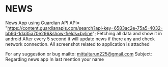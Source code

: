 # NEWS
News App using Guardian API
API= "https://content.guardianapis.com/search?api-key=6583ac2e-75a5-4032-bb9d-1da35a70e296&show-fields=byline";
Fetching all data and show it in android 
After every 5 second it will update news if there any and check network  connection.
All screenshot related to application is attached 

For any suggestion or bug
mailto: mittaltarun225@gmail.com
Subject: Regarding news app
In last mention your name

